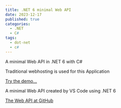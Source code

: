 ```yaml
---
title: .NET 6 minimal Web API 
date: 2023-12-17
published: true
categories:
  - .NET
  - C#
tags:
  - dot-net
  - c#
---
```



A minimal Web API in .NET 6 with C#

Traditional webhosting is used for this Application

<a href="https://dotnet.minimal.api.persteenolsen.com/products" target="_blank" title="Minimal Web API in .NET 6">Try the demo...</a>

<p>A minimal Web API created by VS Code using .NET 6</p>

<a href="https://github.com/persteenolsen/dotnet-6-minimal-api" target="_blank">The Web API at GitHub</a>
